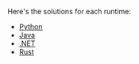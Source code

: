 Here's the solutions for each runtime:

- [Python](./python/README.md)
- [Java](./java/README.md)
- [.NET](./dotnet/README.md)
- [Rust](./rust/)
